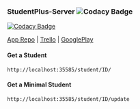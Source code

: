 ### StudentPlus-Server ![Codacy Badge](https://api.codacy.com/project/badge/Grade/0b359756959a447abdd91f42ee76a612)

[![Codacy Badge](https://api.codacy.com/project/badge/Grade/5bbdf4dc4a6443bf8c5408973ae3ce54)](https://app.codacy.com/manual/VitorBlog/StudentPlus-Server?utm_source=github.com&utm_medium=referral&utm_content=VitorBlog/StudentPlus-Server&utm_campaign=Badge_Grade_Dashboard)

[App Repo](https://trello.com/b/xsjEz0eT/studentplus) | [Trello](https://trello.com/b/xsjEz0eT/studentplus) | [GooglePlay](https://play.google.com/store/apps/details?id=com.vitorblog.estudantesc)

#### Get a Student
```url
http://localhost:35585/student/ID/
```

#### Get a Minimal Student
```url
http://localhost:35585/student/ID/update
```
